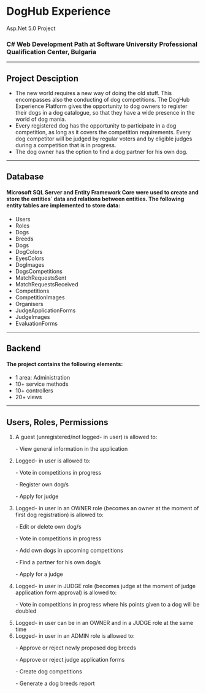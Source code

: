 # DogHub Experience
Asp.Net 5.0 Project
<h3>C# Web Development Path at Software University Professional Qualification Center, Bulgaria</h3>
<hr></hr>
<h2>Project Desciption</h2>
<ul>
<li>The new world requires a new way of doing the old stuff. This encompasses also the conducting of dog competitions. The DogHub Experience Platform gives the opportunity to dog owners to register their dogs in a dog catalogue, so that they have a wide presence in the world of dog mania.</li>
<li>Every registered dog has the opportunity to participate in a dog competition, as long as it covers the competition requirements. Every dog competitor will be judged by regular voters and by eligible judges during a competition that is in progress.</li>
<li>The dog owner has the option to find a dog partner for his own dog.</li>
</ul>
<hr></hr>
<h2>Database</h2>
<h4>
Microsoft SQL Server and Entity Framework Core were used to create and store the entities` data and relations between entities. The following entity tables are implemented to store data:
</h4>
<ul>
<li>Users</li>
<li>Roles</li>
<li>Dogs</li>
<li>Breeds</li>
<li>Dogs</li>
<li>DogColors</li>
<li>EyesColors</li>
<li>DogImages</li>
<li>DogsCompetitions</li>
<li>MatchRequestsSent</li>
<li>MatchRequestsReceived</li>
<li>Competitions</li>
<li>CompetitionImages</li>
<li>Organisers</li>
<li>JudgeApplicationForms</li>
<li>JudgeImages</li>
<li>EvaluationForms</li>
</ul>
<hr></hr>
<h2>Backend</h2>
<h4>
The project contains the following elements:
</h4>
<ul>
  <li>1 area: Administration</li>
  <li>10+ service methods</li>
  <li>10+ controllers</li>
  <li>20+ views</li>
</ul>
<hr></hr>
<h2>Users, Roles, Permissions</h2>
<ol>
  <li>A guest (unregistered/not logged- in user) is allowed to:</li>
  <p>- View general information in the application</p>
  <li>Logged- in user is allowed to:</li>
  <p>- Vote in competitions in progress</p>
  <p>- Register own dog/s</p>
  <p>- Apply for judge</p>
  <li>Logged- in user in an OWNER role (becomes an owner at the moment of first dog registration) is allowed to:</li>
  <p>- Edit or delete own dog/s</p>
  <p>- Vote in competitions in progress</p>
  <p>- Add own dogs in upcoming competitions</p>
  <p>- Find a partner for his own dog/s</p>
  <p>- Apply for a judge</p>
  <li>Logged- in user in JUDGE role (becomes judge at the moment of judge application form approval) is allowed to:</li>
  <p>- Vote in competitions in progress where his points given to a dog will be doubled</p>
  <li>Logged- in user can be in an OWNER and in a JUDGE role at the same time</li>
  <li>Logged- in user in an ADMIN role is allowed to:</li>
  <p>- Approve or reject newly proposed dog breeds</p>
  <p>- Approve or reject judge application forms</p>
  <p>- Create dog competitions</p>
  <p>- Generate a dog breeds report</p>
</ol>
